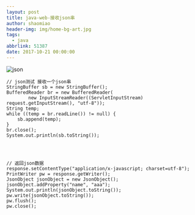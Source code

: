 ```yaml
---
layout: post
title: java-web-接收json串
author: shaomiao
header-img: img/home-bg-art.jpg
tags:
  - java
abbrlink: 51387
date: 2017-10-21 00:00:00
---
```

![json](http://upload-images.jianshu.io/upload_images/2590671-827e6b185d2ae379.png?imageMogr2/auto-orient/strip%7CimageView2/2/w/1240)



	// json测试 接收一个json串
	StringBuffer sb = new StringBuffer();
	BufferedReader br = new BufferedReader(
			new InputStreamReader((ServletInputStream) request.getInputStream(), "utf-8"));
	String temp;
	while ((temp = br.readLine()) != null) {
		sb.append(temp);
	}
	br.close();
	System.out.println(sb.toString());




	// 返回json数据
	response.setContentType("application/x-javascript; charset=utf-8");  
	PrintWriter pw = response.getWriter();  
	JsonObject jsonObject = new JsonObject();
	jsonObject.addProperty("name", "aaa");
	System.out.println(jsonObject.toString());
	pw.write(jsonObject.toString());  
	pw.flush();  
	pw.close();
